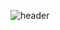 ![header](https://MungDon.vercel.app/api?type=wave&color=auto&height=300&section=header&text=capsule%20render&fontSize=90)

<!--
**MungDon/MungDon** is a ✨ _special_ ✨ repository because its `README.md` (this file) appears on your GitHub profile.


- 🔭 I’m currently working on ...
- 🌱 I’m currently learning ...
- 👯 I’m looking to collaborate on ...
- 🤔 I’m looking for help with ...
- 💬 Ask me about ...
- 📫 How to reach me: ...
- 😄 Pronouns: ...
- ⚡ Fun fact: ...
-->
